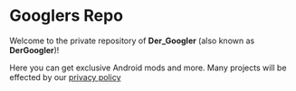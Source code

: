# Googlers Repo

Welcome to the private repository of **Der_Googler** (also known as **DerGoogler**)!

Here you can get exclusive Android mods and more. Many projects will be effected by our [privacy policy]()
